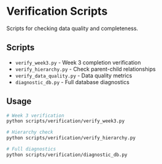 # Verification Scripts

Scripts for checking data quality and completeness.

## Scripts

- `verify_week3.py` - Week 3 completion verification
- `verify_hierarchy.py` - Check parent-child relationships
- `verify_data_quality.py` - Data quality metrics
- `diagnostic_db.py` - Full database diagnostics

## Usage

```bash
# Week 3 verification
python scripts/verification/verify_week3.py

# Hierarchy check
python scripts/verification/verify_hierarchy.py

# Full diagnostics
python scripts/verification/diagnostic_db.py
```
